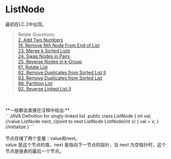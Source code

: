 # ListNode

最初在LC.2中出现。

> Relate Questions:<br>
[2. Add Two Numbers](https://leetcode.com/problems/add-two-numbers/)<br>
[19. Remove Nth Node From End of List](https://leetcode.com/problems/remove-nth-node-from-end-of-list/)<br>
[23. Merge k Sorted Lists](https://leetcode.com/problems/merge-k-sorted-lists/)<br>
[24. Swap Nodes in Pairs](https://leetcode.com/problems/swap-nodes-in-pairs/)<br>
[25. Reverse Nodes in k-Group](https://leetcode.com/problems/reverse-nodes-in-k-group/)<br>
[61. Rotate List](https://leetcode.com/problems/rotate-list/)<br>
[82. Remove Duplicates from Sorted List II](https://leetcode.com/problems/remove-duplicates-from-sorted-list-ii/)<br>
[83. Remove Duplicates from Sorted List](https://leetcode.com/problems/remove-duplicates-from-sorted-list/)<br>
[86. Partition List](https://leetcode.com/problems/partition-list/)<br>
[92. Reverse Linked List II](https://leetcode.com/problems/reverse-linked-list-ii/)<br>
<br>
<br>
**一般都会直接在注释中给出:** <br>
```JAVA
Definition for singly-linked list.
public class ListNode {
    int val;                        //value
    ListNode next;                  //point to next ListNode
    ListNode(int x) { val = x; }    //initialize
}
```
<br>
<br>
节点存储了两个变量：value和next。<br>
value 是这个节点的值，next 是指向下一节点的指针，当 next 为空指针时，这个节点是链表的最后一个节点。
